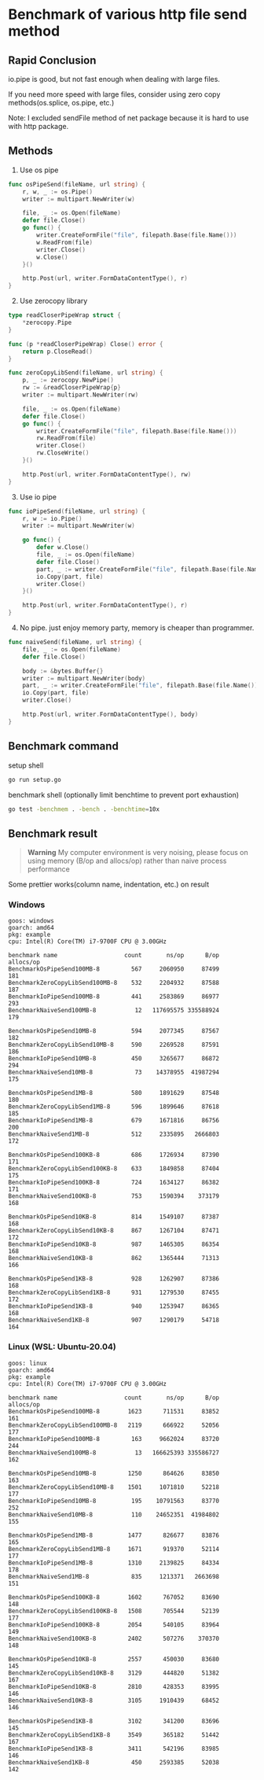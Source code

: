 # Benchmark of various http file send method 

## Rapid Conclusion
io.pipe is good, but not fast enough when dealing with large files.

If you need more speed with large files, consider using zero copy methods(os.splice, os.pipe, etc.)

Note: I excluded sendFile method of net package because it is hard to use with http package.

## Methods

1. Use os pipe

```go
func osPipeSend(fileName, url string) {
	r, w, _ := os.Pipe()
	writer := multipart.NewWriter(w)

	file, _ := os.Open(fileName)
	defer file.Close()
	go func() {
		writer.CreateFormFile("file", filepath.Base(file.Name()))
		w.ReadFrom(file)
		writer.Close()
		w.Close()
	}()

	http.Post(url, writer.FormDataContentType(), r)
}
```

2. Use zerocopy library

```go
type readCloserPipeWrap struct {
	*zerocopy.Pipe
}

func (p *readCloserPipeWrap) Close() error {
	return p.CloseRead()
}

func zeroCopyLibSend(fileName, url string) {
	p, _ := zerocopy.NewPipe()
	rw := &readCloserPipeWrap{p}
	writer := multipart.NewWriter(rw)

	file, _ := os.Open(fileName)
	defer file.Close()
	go func() {
		writer.CreateFormFile("file", filepath.Base(file.Name()))
		rw.ReadFrom(file)
		writer.Close()
		rw.CloseWrite()
	}()

	http.Post(url, writer.FormDataContentType(), rw)
}
```

3. Use io pipe

```go
func ioPipeSend(fileName, url string) {
	r, w := io.Pipe()
	writer := multipart.NewWriter(w)

	go func() {
		defer w.Close()
		file, _ := os.Open(fileName)
		defer file.Close()
		part, _ := writer.CreateFormFile("file", filepath.Base(file.Name()))
		io.Copy(part, file)
		writer.Close()
	}()

	http.Post(url, writer.FormDataContentType(), r)
}
```

4. No pipe. just enjoy memory party, memory is cheaper than programmer.

```go
func naiveSend(fileName, url string) {
	file, _ := os.Open(fileName)
	defer file.Close()

	body := &bytes.Buffer{}
	writer := multipart.NewWriter(body)
	part, _ := writer.CreateFormFile("file", filepath.Base(file.Name()))
	io.Copy(part, file)
	writer.Close()

	http.Post(url, writer.FormDataContentType(), body)
}
```

## Benchmark command
setup shell
``` sh
go run setup.go
```

benchmark shell (optionally limit benchtime to prevent port exhaustion)
```sh
go test -benchmem . -bench . -benchtime=10x
```

## Benchmark result

> **Warning**
> My computer environment is very noising, please focus on using memory (B/op and allocs/op) rather than naive process performance

Some prettier works(column name, indentation, etc.) on result

### Windows
```log
goos: windows
goarch: amd64
pkg: example
cpu: Intel(R) Core(TM) i7-9700F CPU @ 3.00GHz

benchmark name                   count       ns/op      B/op  allocs/op
BenchmarkOsPipeSend100MB-8         567     2060950     87499        181
BenchmarkZeroCopyLibSend100MB-8    532     2204932     87588        187
BenchmarkIoPipeSend100MB-8         441     2583869     86977        293
BenchmarkNaiveSend100MB-8           12   117695575 335588924        179

BenchmarkOsPipeSend10MB-8          594     2077345     87567        182
BenchmarkZeroCopyLibSend10MB-8     590     2269528     87591        186
BenchmarkIoPipeSend10MB-8          450     3265677     86872        294
BenchmarkNaiveSend10MB-8            73    14378955  41987294        175

BenchmarkOsPipeSend1MB-8           580     1891629     87548        180
BenchmarkZeroCopyLibSend1MB-8      596     1899646     87618        185
BenchmarkIoPipeSend1MB-8           679     1671816     86756        200
BenchmarkNaiveSend1MB-8            512     2335895   2666803        172

BenchmarkOsPipeSend100KB-8         686     1726934     87390        171
BenchmarkZeroCopyLibSend100KB-8    633     1849858     87404        175
BenchmarkIoPipeSend100KB-8         724     1634127     86382        171
BenchmarkNaiveSend100KB-8          753     1590394    373179        168

BenchmarkOsPipeSend10KB-8          814     1549107     87387        168
BenchmarkZeroCopyLibSend10KB-8     867     1267104     87471        172
BenchmarkIoPipeSend10KB-8          987     1465305     86354        168
BenchmarkNaiveSend10KB-8           862     1365444     71313        166

BenchmarkOsPipeSend1KB-8           928     1262907     87386        168
BenchmarkZeroCopyLibSend1KB-8      931     1279530     87455        172
BenchmarkIoPipeSend1KB-8           940     1253947     86365        168
BenchmarkNaiveSend1KB-8            907     1290179     54718        164
```

### Linux (WSL: Ubuntu-20.04)
```log
goos: linux
goarch: amd64
pkg: example
cpu: Intel(R) Core(TM) i7-9700F CPU @ 3.00GHz

benchmark name                   count       ns/op      B/op  allocs/op
BenchmarkOsPipeSend100MB-8        1623      711531     83852        161
BenchmarkZeroCopyLibSend100MB-8   2119      666922     52056        177
BenchmarkIoPipeSend100MB-8         163     9662024     83720        244
BenchmarkNaiveSend100MB-8           13   166625393 335586727        162

BenchmarkOsPipeSend10MB-8         1250      864626     83850        163
BenchmarkZeroCopyLibSend10MB-8    1501     1071810     52218        177
BenchmarkIoPipeSend10MB-8          195    10791563     83770        252
BenchmarkNaiveSend10MB-8           110    24652351  41984802        155

BenchmarkOsPipeSend1MB-8          1477      826677     83876        165
BenchmarkZeroCopyLibSend1MB-8     1671      919370     52114        177
BenchmarkIoPipeSend1MB-8          1310     2139825     84334        178
BenchmarkNaiveSend1MB-8            835     1213371   2663698        151

BenchmarkOsPipeSend100KB-8        1602      767052     83690        148
BenchmarkZeroCopyLibSend100KB-8   1508      705544     52139        177
BenchmarkIoPipeSend100KB-8        2054      540105     83964        149
BenchmarkNaiveSend100KB-8         2402      507276    370370        148

BenchmarkOsPipeSend10KB-8         2557      450030     83680        145
BenchmarkZeroCopyLibSend10KB-8    3129      444820     51382        167
BenchmarkIoPipeSend10KB-8         2810      428353     83995        146
BenchmarkNaiveSend10KB-8          3105     1910439     68452        146

BenchmarkOsPipeSend1KB-8          3102      341200     83696        145
BenchmarkZeroCopyLibSend1KB-8     3549      365182     51442        167
BenchmarkIoPipeSend1KB-8          3411      542196     83985        146
BenchmarkNaiveSend1KB-8            450     2593385     52038        142
```

